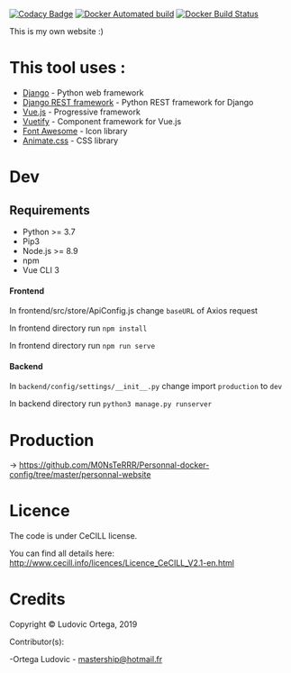 [![Codacy Badge](https://api.codacy.com/project/badge/Grade/43b2c47c6ab34d00ae4970b11b111156)](https://app.codacy.com/app/M0NsTeRRR/Personnal-website?utm_source=github.com&utm_medium=referral&utm_content=M0NsTeRRR/Personnal-website&utm_campaign=Badge_Grade_Dashboard)
[![Docker Automated build](https://img.shields.io/docker/cloud/automated/monsterrr/personnal-website?style=flat-square)](https://hub.docker.com/r/monsterrr/personnal-website)
[![Docker Build Status](https://img.shields.io/docker/cloud/build/monsterrr/personnal-website?style=flat-square)](https://hub.docker.com/r/monsterrr/personnal-website)

This is my own website :)

# This tool uses :

* [Django](https://twig.symfony.com/) - Python web framework
* [Django REST framework](https://www.django-rest-framework.org/) - Python REST framework for Django
* [Vue.js](https://vuejs.org/) - Progressive framework
* [Vuetify](https://vuetifyjs.com/en/) - Component framework for Vue.js
* [Font Awesome](https://fontawesome.com/) - Icon library
* [Animate.css](https://daneden.github.io/animate.css/) - CSS library

# Dev

## Requirements

- Python >= 3.7
- Pip3
- Node.js >= 8.9
- npm
- Vue CLI 3

#### Frontend

In frontend/src/store/ApiConfig.js change `baseURL` of Axios request

In frontend directory run `npm install`

In frontend directory run `npm run serve`

#### Backend

In `backend/config/settings/__init__.py` change import `production` to `dev`

In backend directory run `python3 manage.py runserver`

# Production

-> https://github.com/M0NsTeRRR/Personnal-docker-config/tree/master/personnal-website

# Licence

The code is under CeCILL license.

You can find all details here: http://www.cecill.info/licences/Licence_CeCILL_V2.1-en.html

# Credits

Copyright © Ludovic Ortega, 2019

Contributor(s):

-Ortega Ludovic - mastership@hotmail.fr
